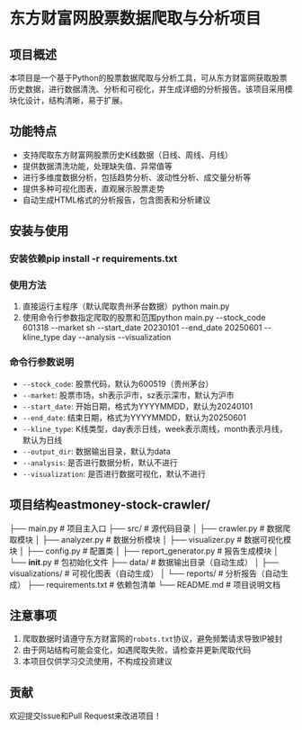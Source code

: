 # 东方财富网股票数据爬取与分析项目

## 项目概述
本项目是一个基于Python的股票数据爬取与分析工具，可从东方财富网获取股票历史数据，进行数据清洗、分析和可视化，并生成详细的分析报告。该项目采用模块化设计，结构清晰，易于扩展。

## 功能特点
- 支持爬取东方财富网股票历史K线数据（日线、周线、月线）
- 提供数据清洗功能，处理缺失值、异常值等
- 进行多维度数据分析，包括趋势分析、波动性分析、成交量分析等
- 提供多种可视化图表，直观展示股票走势
- 自动生成HTML格式的分析报告，包含图表和分析建议

## 安装与使用

### 安装依赖pip install -r requirements.txt
### 使用方法
1. 直接运行主程序（默认爬取贵州茅台数据）python main.py
2. 使用命令行参数指定爬取的股票和范围python main.py --stock_code 601318 --market sh --start_date 20230101 --end_date 20250601 --kline_type day --analysis --visualization
### 命令行参数说明
- `--stock_code`: 股票代码，默认为600519（贵州茅台）
- `--market`: 股票市场，sh表示沪市，sz表示深市，默认为沪市
- `--start_date`: 开始日期，格式为YYYYMMDD，默认为20240101
- `--end_date`: 结束日期，格式为YYYYMMDD，默认为20250601
- `--kline_type`: K线类型，day表示日线，week表示周线，month表示月线，默认为日线
- `--output_dir`: 数据输出目录，默认为data
- `--analysis`: 是否进行数据分析，默认不进行
- `--visualization`: 是否进行数据可视化，默认不进行

## 项目结构eastmoney-stock-crawler/
├── main.py                   # 项目主入口
├── src/                      # 源代码目录
│   ├── crawler.py            # 数据爬取模块
│   ├── analyzer.py           # 数据分析模块
│   ├── visualizer.py         # 数据可视化模块
│   ├── config.py             # 配置类
│   ├── report_generator.py   # 报告生成模块
│   └── __init__.py           # 包初始化文件
├── data/                     # 数据输出目录（自动生成）
│   ├── visualizations/       # 可视化图表（自动生成）
│   └── reports/              # 分析报告（自动生成）
├── requirements.txt          # 依赖包清单
└── README.md                 # 项目说明文档
## 注意事项
1. 爬取数据时请遵守东方财富网的`robots.txt`协议，避免频繁请求导致IP被封
2. 由于网站结构可能会变化，如遇爬取失败，请检查并更新爬取代码
3. 本项目仅供学习交流使用，不构成投资建议

## 贡献
欢迎提交Issue和Pull Request来改进项目！    